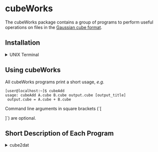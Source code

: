 # cubeWorks

The cubeWorks package contains a group of programs to perform useful operations on files in the [Gaussian cube format](https://paulbourke.net/dataformats/cube/). 

## Installation

<details>
  <summary>UNIX Terminal</summary>

> - download and unzip the source code
> - enter **cubeWorks** directory, *e.g.*  
> `cd cubeWorks-1.0`
> - compile with [GNU make](www.gnu.org/software/make/)
>    - type `make` to compile all programs (requires float version of [FFTW3](www.fftw.org))  
>    or
>    - type `make noFT` to compile without -lfftw3f (skips compilation of **cubeFilter**)
> - make **cubeWorks** binaries findable
>    - add cubeWorks/bin to $PATH:  
>    `dir=$(pwd)`  
>    `echo "export PATH=$PATH:${dir}/bin" >> ~/.bash_profile`  
>    or
>    - copy contents of cubeWorks/bin to usr/local/bin:  
>    `sudo cp bin/* usr/local/bin/`  
>    or
>    - ...  

</details>

## Using cubeWorks

All cubeWorks programs print a short usage, *e.g.*  

`[user@localhost:~]$ cubeAdd`  
`usage: cubeAdd A.cube B.cube output.cube [output_title]`  
` output.cube = A.cube + B.cube`

Command line arguments in square brackets (`[ 

]`) are optional.

## Short Description of Each Program

<details>
  <summary>cube2dat</summary>

> `usage: cube2dat input.cube [output_filename] [scaling factor] ["output_title"]`
>
> - converts file `input.cube` into ASCII data file with explicitly written x, y and z coordinates  
> - if `output_filename` is not specified, the `.cube` extension of the input file is replaced by `.dat`  
> - volume data in `input.cube` can be scaled with `scaling_factor`  
> - A title is written in first of 4 header lines of output file. By default, title is taken from header of `input.cube` file, but optionally a new title can be provided on command line (white spaces in `output_title` currently not supported).

  </details>